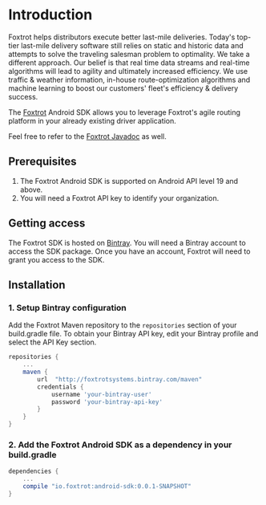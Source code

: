 # Introduction

Foxtrot helps distributors execute better last-mile deliveries. Today's top-tier last-mile delivery software still relies on static and historic data and attempts to solve the traveling salesman problem to optimality. We take a different approach. Our belief is that real time data streams and real-time algorithms will lead to agility and ultimately increased efficiency. We use traffic & weather information, in-house route-optimization algorithms and machine learning to boost our customers' fleet's efficiency & delivery success.

The [Foxtrot](https://foxtrot.io/) Android SDK allows you to leverage Foxtrot's agile routing platform in your already existing driver application.

Feel free to refer to the [Foxtrot Javadoc](https://foxtrotsystems.github.io/android-sdk-javadoc) as well.

## Prerequisites
1. The Foxtrot Android SDK is supported on Android API level 19 and above.
2. You will need a Foxtrot API key to identify your organization.

## Getting access

The Foxtrot SDK is hosted on [Bintray](https://bintray.com). You will need a Bintray account to access the SDK package. Once you have an account, Foxtrot will need to grant you access to the SDK.

## Installation

### 1. Setup Bintray configuration
Add the Foxtrot Maven repository to the `repositories` section of your build.gradle file. To obtain your Bintray API key, edit your Bintray profile and select the API Key section.


```groovy
repositories {
	...
    maven {
        url  "http://foxtrotsystems.bintray.com/maven"
        credentials {
            username 'your-bintray-user'
            password 'your-bintray-api-key'
        }
    }
}
```

### 2. Add the Foxtrot Android SDK as a dependency in your build.gradle

```groovy
dependencies {
    ...
    compile "io.foxtrot:android-sdk:0.0.1-SNAPSHOT"
}
```
